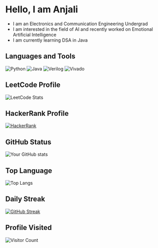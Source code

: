 # Hello, I am Anjali
- I am an Electronics and Communication Engineering Undergrad
- I am interested in the field of AI and recently worked on Emotional Artificial Intelligence
- I am currently learning DSA in Java

## Languages and Tools
![Python](https://img.shields.io/badge/Python-blue?logo=python)
![Java](https://img.shields.io/badge/Java-orange?logo=java)
![Verilog](https://img.shields.io/badge/Verilog-green)
![Vivado](https://img.shields.io/badge/Vivado-yellow)

## LeetCode Profile
![LeetCode Stats](https://leetcard.jacoblin.cool/AnjaliBagaria)

## HackerRank Profile

[![HackerRank](https://img.shields.io/badge/HackerRank-Profile-green?logo=HackerRank)](https://www.hackerrank.com/anjalimbagaria)

## GitHub Status

![Your GitHub stats](https://github-readme-stats.vercel.app/api?username=AnjaliBagaria&show_icons=true&theme=radical)

## Top Language

![Top Langs](https://github-readme-stats.vercel.app/api/top-langs/?username=AnjaliBagaria&layout=compact)

## Daily Streak
[![GitHub Streak](https://streak-stats.demolab.com/?user=AnjaliBagaria&theme=radical)](https://git.io/streak-stats)

## Profile Visited
![Visitor Count](https://komarev.com/ghpvc/?username=AnjaliBagaria&color=blue)












